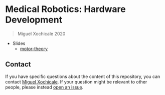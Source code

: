 # Medical Robotics: Hardware Development 
> Miguel Xochicale
> 2020  

* Slides
	* [motor-theory](/slides/motor-theory/presentation-motor-theory.pdf)


## Contact 
If you have specific questions about the content of this repository, you can contact 
[Miguel Xochicale](mailto:perez.xochicale@gmail.com?subject="[MedicalRobotics]"). 
If your question might be relevant to other people, please instead 
[open an issue](https://github.com/mxochicale/mrhd/issues).

